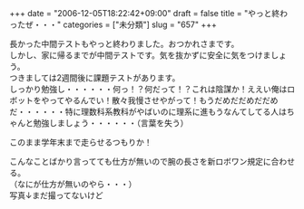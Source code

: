 +++
date = "2006-12-05T18:22:42+09:00"
draft = false
title = "やっと終わったぜ・・・"
categories = ["未分類"]
slug = "657"
+++

<p>長かった中間テストもやっと終わりました。おつかれさまです。<br />しかし、家に帰るまでが中間テストです。気を抜かずに安全に気をつけましょう。<br />つきましては2週間後に課題テストがあります。<br />しっかり勉強し・・・・・・何っ！？何だって！？これは陰謀か！ええい俺はロボットをやってやるんでい！散々我慢させやがって！もうだめだだめだだめだ・・・・・・特に理数科系教科がやばいのに理系に進もうなんてしてる人はちゃんと勉強しましょう・・・・・・（言葉を失う）</p>

<p>このまま学年末まで走らせるつもりか！</p>

<p>こんなことばかり言ってても仕方が無いので腕の長さを新ロボワン規定に合わせる。<br />（なにが仕方が無いのやら・・・）<br />写真↓まだ撮ってないけど</p>

